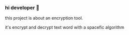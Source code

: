 ### hi developer 👋

this project is about an encryption tool.



it's encrypt and decrypt text word with a spacefic algorithm
